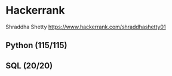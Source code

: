 # Hackerrank 
Shraddha Shetty https://www.hackerrank.com/shraddhashetty01
## Python (115/115) 
## SQL (20/20) 
